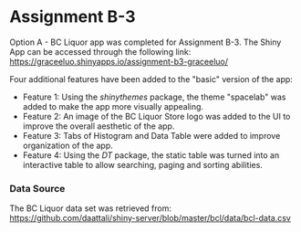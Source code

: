 # Assignment B-3

Option A - BC Liquor app was completed for Assignment B-3. The Shiny App can be accessed through the following link: https://graceeluo.shinyapps.io/assignment-b3-graceeluo/

Four additional features have been added to the "basic" version of the app:
* Feature 1: Using the _shinythemes_ package, the theme "spacelab" was added to make the app more visually appealing. 
* Feature 2: An image of the BC Liquor Store logo was added to the UI to improve the overall aesthetic of the app. 
* Feature 3: Tabs of Histogram and Data Table were added to improve organization of the app. 
* Feature 4: Using the _DT_ package, the static table was turned into an interactive table to allow searching, paging and sorting abilities. 

### Data Source
The BC Liquor data set was retrieved from: https://github.com/daattali/shiny-server/blob/master/bcl/data/bcl-data.csv
